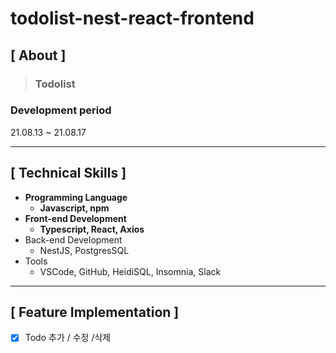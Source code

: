 # todolist-nest-react-frontend

## **[ About ]**
> ### **Todolist**

### Development period
  21.08.13 ~ 21.08.17

---

## **[ Technical Skills ]**

*   **Programming Language**
    *   **Javascript, npm**
*   **Front-end Development**
    *   **Typescript, React, Axios**
*   Back-end Development
    *   NestJS, PostgresSQL
*   Tools
    *   VSCode, GitHub, HeidiSQL, Insomnia, Slack

---

## **[ Feature Implementation ]**
- [x] Todo 추가 / 수정 /삭제
